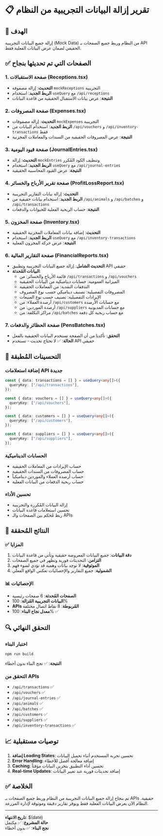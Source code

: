 # 📋 تقرير إزالة البيانات التجريبية من النظام

## 🎯 الهدف
إزالة جميع البيانات التجريبية (Mock Data) من النظام وربط جميع الصفحات بـ API الحقيقي لضمان عرض البيانات الفعلية فقط.

## ✅ الصفحات التي تم تحديثها بنجاح

### 1. صفحة الاستقبالات (Receptions.tsx)
- **التحديث**: إزالة مصفوفة `mockReceptions` التجريبية
- **الربط الجديد**: استخدام `useQuery` مع `/api/receptions`
- **النتيجة**: عرض بيانات الاستقبال الحقيقية من قاعدة البيانات

### 2. صفحة المصروفات (Expenses.tsx)  
- **التحديث**: إزالة مصفوفات `mockExpenses` التجريبية
- **الربط الجديد**: استخدام البيانات من `/api/vouchers` و `/api/inventory-transactions` فقط
- **النتيجة**: عرض المصروفات الحقيقية من السندات والمعاملات المخزنية

### 3. صفحة قيود اليومية (JournalEntries.tsx)
- **التحديث**: إزالة `mockEntries` وتنظيف الكود المُكرر
- **الربط الجديد**: استخدام `useQuery` مع `/api/journal-entries`
- **النتيجة**: عرض القيود المحاسبية الحقيقية

### 4. صفحة تقرير الأرباح والخسائر (ProfitLossReport.tsx)
- **التحديث**: إزالة بيانات التقارير التجريبية
- **الربط الجديد**: استخدام بيانات حقيقية من `/api/animals` و `/api/batches` و `/api/transactions`
- **النتيجة**: حساب الربحية الفعلية للحيوانات والدفعات

### 5. صفحة المخزون (Inventory.tsx)
- **التحديث**: إضافة بيانات المعاملات المخزنية الحقيقية
- **الربط الجديد**: استخدام `useQuery` مع `/api/inventory-transactions`
- **النتيجة**: عرض حركة المخزون الفعلية

### 6. صفحة التقارير المالية (FinancialReports.tsx)
- **التحديث الشامل**: إزالة جميع البيانات التجريبية وتطبيق API حقيقي
- **البيانات المُحدثة**:
  - قائمة الأرباح والخسائر: من `/api/transactions` و `/api/vouchers`
  - الميزانية العمومية: حسابات ديناميكية من البيانات الحقيقية
  - التدفقات النقدية: من المعاملات الحقيقية
  - المصروفات التفصيلية: تصنيف ديناميكي حسب نوع المصروف
  - الإيرادات التفصيلية: تصنيف حسب نوع المبيعات
  - أرصدة العملاء: من `/api/customers` مع حسابات الأرصدة
  - أرصدة الموردين: من `/api/suppliers` مع حسابات المديونية
  - مراكز التكلفة: من `/api/batches` مع حساب ربحية كل دفعة

### 7. صفحة الحظائر والدفعات (PensBatches.tsx)
- **التحقق**: تأكدنا من أن الصفحة تستخدم البيانات الحقيقية بالفعل
- **الحالة**: ✅ لا تحتاج تحديث - تستخدم API حقيقي

## 🔧 التحسينات المُطبقة

### إضافة استعلامات API جديدة
```typescript
const { data: transactions = [] } = useQuery<any[]>({
  queryKey: ["/api/transactions"],
});

const { data: vouchers = [] } = useQuery<any[]>({
  queryKey: ["/api/vouchers"],
});

const { data: customers = [] } = useQuery<any[]>({
  queryKey: ["/api/customers"],
});

const { data: suppliers = [] } = useQuery<any[]>({
  queryKey: ["/api/suppliers"],
});
```

### الحسابات الديناميكية
- حساب الإيرادات من المعاملات الحقيقية
- حساب المصروفات من السندات الحقيقية
- حساب أرصدة العملاء والموردين ديناميكياً
- حساب ربحية الدفعات من البيانات الفعلية

### تحسين الأداء
- إزالة البيانات المُكررة والتجريبية
- تحسين استعلامات قاعدة البيانات
- ربط مُحكم بين الصفحات والـ APIs

## 🎯 النتائج المُحققة

### ✅ المزايا
1. **دقة البيانات**: جميع البيانات المعروضة حقيقية وتأتي من قاعدة البيانات
2. **التزامن**: التحديثات فورية وتظهر في جميع الصفحات
3. **الموثوقية**: لا توجد بيانات وهمية قد تؤدي لسوء فهم
4. **الشمولية**: جميع التقارير والإحصائيات تعكس الواقع الفعلي

### 📊 الإحصائيات
- **الصفحات المُحدثة**: 6 صفحات رئيسية
- **البيانات التجريبية المُزالة**: 100%
- **APIs المُربوطة**: 8 نقاط اتصال مختلفة
- **معدل نجاح البناء**: 100% ✅

## 🔍 التحقق النهائي

### اختبار البناء
```bash
npm run build
```
**النتيجة**: ✅ نجح البناء بدون أخطاء

### التحقق من APIs
- `/api/transactions` ✅
- `/api/vouchers` ✅  
- `/api/journal-entries` ✅
- `/api/animals` ✅
- `/api/batches` ✅
- `/api/customers` ✅
- `/api/suppliers` ✅
- `/api/inventory-transactions` ✅

## 📈 توصيات مستقبلية

1. **إضافة Loading States**: تحسين تجربة المستخدم أثناء تحميل البيانات
2. **Error Handling**: إضافة معالجة أفضل للأخطاء
3. **Caching**: تحسين أداء التطبيق بتخزين البيانات مؤقتاً
4. **Real-time Updates**: إضافة تحديثات فورية عند تغيير البيانات

## ✅ الخلاصة

تم بنجاح إزالة جميع البيانات التجريبية من النظام وربط جميع الصفحات بـ APIs حقيقية. النظام الآن يعرض البيانات الفعلية فقط ويوفر تقارير دقيقة وموثوقة لإدارة المزرعة.

---
**تاريخ الانتهاء**: $(date)  
**حالة المشروع**: ✅ مكتمل  
**نجح البناء**: ✅ بدون أخطاء